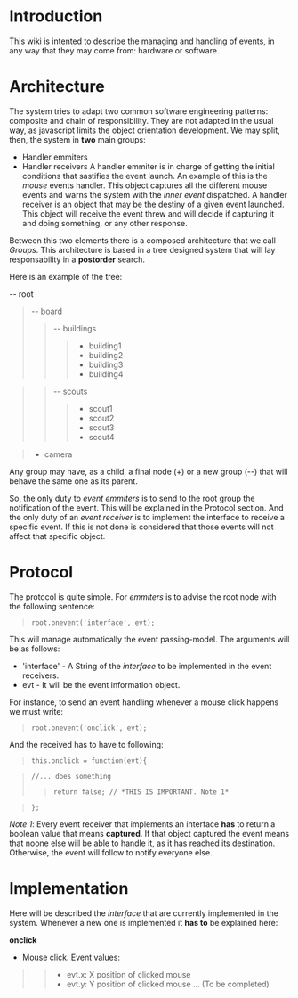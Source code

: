 # Introduction #

This wiki is intented to describe the managing and handling of events, in any way that they may come from: hardware or software.

# Architecture #

The system tries to adapt two common software engineering patterns: composite and chain of responsibility. They are not adapted in the usual way, as javascript limits the object orientation development.
We may split, then, the system in **two** main groups:
  * Handler emmiters
  * Handler receivers
A handler emmiter is in charge of getting the initial conditions that sastifies the event launch. An example of this is the _mouse_ events handler. This object captures all the different mouse events and warns the system with the _inner event_ dispatched.
A handler receiver is an object that may be the destiny of a given event launched. This object will receive the event threw and will decide if capturing it and doing something, or any other response.

Between this two elements there is a composed architecture that we call _Groups_. This architecture is based in a tree designed system that will lay responsability in a **postorder** search.

Here is an example of the tree:

-- root
> -- board
> > -- buildings
> > > + building1
> > > + building2
> > > + building3
> > > + building4

> > -- scouts
> > > + scout1
> > > + scout2
> > > + scout3
> > > + scout4

> + camera

Any group may have, as a child, a final node (+) or a new group (--) that will behave the same one as its parent.

So, the only duty to _event emmiters_ is to send to the root group the notification of the event. This will be explained in the Protocol section.
And the only duty of an _event receiver_ is to implement the interface to receive a specific event. If this is not done is considered that those events will not affect that specific object.

# Protocol #

The protocol is quite simple. For _emmiters_ is to advise the root node with the following sentence:

> `root.onevent('interface', evt);`

This will manage automatically the event passing-model. The arguments will be as follows:
  * 'interface' - A String of the _interface_ to be implemented in the event receivers.
  * evt - It will be the event information object.

For instance, to send an event handling whenever a mouse click happens we must write:

> `root.onevent('onclick', evt);`

And the received has to have to following:

> `this.onclick = function(evt){`

> `//... does something`
> > `return false; // *THIS IS IMPORTANT. Note 1*`

> `};`

_Note 1_: Every event receiver that implements an interface **has** to return a boolean value that means **captured**. If that object captured the event means that noone else will be able to handle it, as it has reached its destination. Otherwise, the event will follow to notify everyone else.


# Implementation #

Here will be described the _interface_ that are currently implemented in the system. Whenever a new one is implemented it **has to** be explained here:

**onclick**
  * Mouse click. Event values:
> > - evt.x: X position of clicked mouse
> > - evt.y: Y position of clicked mouse
... (To be completed)